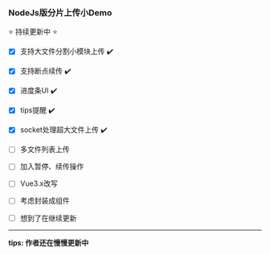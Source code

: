### NodeJs版分片上传小Demo

:star: 持续更新中  :star:

- [x] 支持大文件分割小模块上传 :heavy_check_mark:
- [x] 支持断点续传 :heavy_check_mark:
- [x] 进度条UI :heavy_check_mark:
- [x] tips提醒 :heavy_check_mark:
- [x] socket处理超大文件上传 :heavy_check_mark:
- [ ] 多文件列表上传
- [ ] 加入暂停、续传操作
- [ ] Vue3.x改写
- [ ] 考虑封装成组件
- [ ] 想到了在继续更新


------------------------------------------------------------

**tips: 作者还在慢慢更新中**